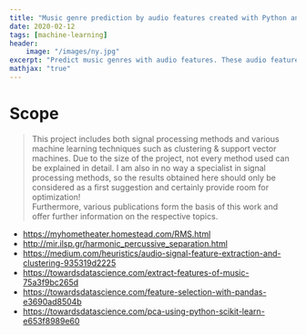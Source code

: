 ```yaml
---
title: "Music genre prediction by audio features created with Python and Librosa"
date: 2020-02-12
tags: [machine-learning]
header:
    image: "/images/ny.jpg"
excerpt: "Predict music genres with audio features. These audio features were created with Python and Librosa."
mathjax: "true"
---
```


# Scope

>This project includes both signal processing methods and various machine learning techniques such as clustering & support vector machines. Due to the size of the project, not every method used can be explained in detail. I am also in no way a specialist in signal processing methods, so the results obtained here should only be considered as a first suggestion and certainly provide room for optimization!  
Furthermore, various publications form the basis of this work and offer further information on the respective topics.
* https://myhometheater.homestead.com/RMS.html
* http://mir.ilsp.gr/harmonic_percussive_separation.html
* https://medium.com/heuristics/audio-signal-feature-extraction-and-clustering-935319d2225
* https://towardsdatascience.com/extract-features-of-music-75a3f9bc265d
* https://towardsdatascience.com/feature-selection-with-pandas-e3690ad8504b 
* https://towardsdatascience.com/pca-using-python-scikit-learn-e653f8989e60
